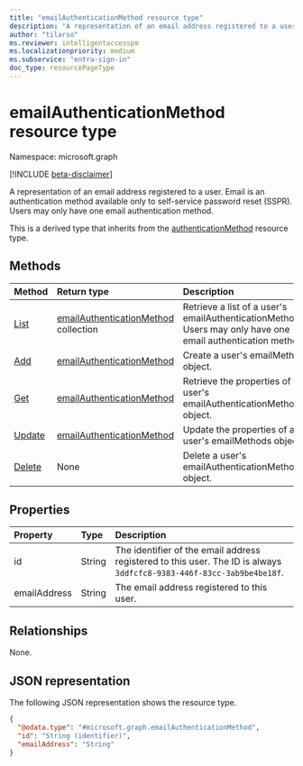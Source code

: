 ```yaml
---
title: "emailAuthenticationMethod resource type"
description: "A representation of an email address registered to a user. Email is an authentication method available only to self-service password reset (SSPR)"
author: "tilarso"
ms.reviewer: intelligentaccesspm
ms.localizationpriority: medium
ms.subservice: "entra-sign-in"
doc_type: resourcePageType
---
```


# emailAuthenticationMethod resource type

Namespace: microsoft.graph

[!INCLUDE [beta-disclaimer](../../includes/beta-disclaimer.md)]

A representation of an email address registered to a user. Email is an authentication method available only to self-service password reset (SSPR). Users may only have one email authentication method.

This is a derived type that inherits from the [authenticationMethod](authenticationmethod.md) resource type.

## Methods
|Method|Return type|Description|
|:---|:---|:---|
|[List](../api/authentication-list-emailmethods.md)|[emailAuthenticationMethod](../resources/emailauthenticationmethod.md) collection|Retrieve a list of a user's emailAuthenticationMethods. Users may only have one email authentication method.|
|[Add](../api/authentication-post-emailmethods.md)|[emailAuthenticationMethod](../resources/emailauthenticationmethod.md)|Create a user's emailMethod object.|
|[Get](../api/emailauthenticationmethod-get.md)|[emailAuthenticationMethod](../resources/emailauthenticationmethod.md)|Retrieve the properties  of the user's emailAuthenticationMethod object.|
|[Update](../api/emailauthenticationmethod-update.md)|[emailAuthenticationMethod](../resources/emailauthenticationmethod.md)|Update the properties of a user's emailMethods object.|
|[Delete](../api/emailauthenticationmethod-delete.md)|None|Delete a user's emailAuthenticationMethod object.|


## Properties
|Property|Type|Description|
|:---|:---|:---|
|id|String|The identifier of the email address registered to this user. The ID is always `3ddfcfc8-9383-446f-83cc-3ab9be4be18f`.|
|emailAddress|String|The email address registered to this user.|

## Relationships
None.

## JSON representation
The following JSON representation shows the resource type.
<!-- {
  "blockType": "resource",
  "keyProperty": "id",
  "@odata.type": "microsoft.graph.emailAuthenticationMethod",
  "baseType": "microsoft.graph.authenticationMethod",
  "openType": false
}
-->
``` json
{
  "@odata.type": "#microsoft.graph.emailAuthenticationMethod",
  "id": "String (identifier)",
  "emailAddress": "String"
}
```

